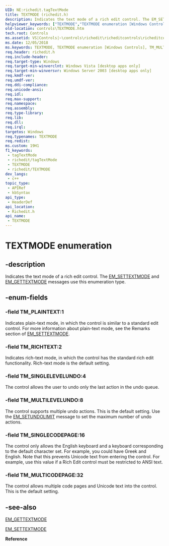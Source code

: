 ```yaml
---
UID: NE:richedit.tagTextMode
title: TEXTMODE (richedit.h)
description: Indicates the text mode of a rich edit control. The EM_SETTEXTMODE and EM_GETTEXTMODE messages use this enumeration type.
helpviewer_keywords: ["TEXTMODE","TEXTMODE enumeration [Windows Controls]","TM_MULTICODEPAGE","TM_MULTILEVELUNDO","TM_PLAINTEXT","TM_RICHTEXT","TM_SINGLECODEPAGE","TM_SINGLELEVELUNDO","_win32_TEXTMODE_str","_win32_TEXTMODE_str_cpp","controls.TEXTMODE","controls._win32_TEXTMODE_str","richedit/TEXTMODE","richedit/TM_MULTICODEPAGE","richedit/TM_MULTILEVELUNDO","richedit/TM_PLAINTEXT","richedit/TM_RICHTEXT","richedit/TM_SINGLECODEPAGE","richedit/TM_SINGLELEVELUNDO"]
old-location: controls\TEXTMODE.htm
tech.root: Controls
ms.assetid: VS|Controls|~\controls\richedit\richeditcontrols\richeditcontrolreference\richeditenumerationtypes\textmode.htm
ms.date: 12/05/2018
ms.keywords: TEXTMODE, TEXTMODE enumeration [Windows Controls], TM_MULTICODEPAGE, TM_MULTILEVELUNDO, TM_PLAINTEXT, TM_RICHTEXT, TM_SINGLECODEPAGE, TM_SINGLELEVELUNDO, _win32_TEXTMODE_str, _win32_TEXTMODE_str_cpp, controls.TEXTMODE, controls._win32_TEXTMODE_str, richedit/TEXTMODE, richedit/TM_MULTICODEPAGE, richedit/TM_MULTILEVELUNDO, richedit/TM_PLAINTEXT, richedit/TM_RICHTEXT, richedit/TM_SINGLECODEPAGE, richedit/TM_SINGLELEVELUNDO
req.header: richedit.h
req.include-header: 
req.target-type: Windows
req.target-min-winverclnt: Windows Vista [desktop apps only]
req.target-min-winversvr: Windows Server 2003 [desktop apps only]
req.kmdf-ver: 
req.umdf-ver: 
req.ddi-compliance: 
req.unicode-ansi: 
req.idl: 
req.max-support: 
req.namespace: 
req.assembly: 
req.type-library: 
req.lib: 
req.dll: 
req.irql: 
targetos: Windows
req.typenames: TEXTMODE
req.redist: 
ms.custom: 19H1
f1_keywords:
 - tagTextMode
 - richedit/tagTextMode
 - TEXTMODE
 - richedit/TEXTMODE
dev_langs:
 - c++
topic_type:
 - APIRef
 - kbSyntax
api_type:
 - HeaderDef
api_location:
 - Richedit.h
api_name:
 - TEXTMODE
---
```


# TEXTMODE enumeration


## -description

Indicates the text mode of a rich edit control. The <a href="/windows/win32/controls/em-settextmode">EM_SETTEXTMODE</a> and <a href="/windows/win32/controls/em-gettextmode">EM_GETTEXTMODE</a> messages use this enumeration type.

## -enum-fields

### -field TM_PLAINTEXT:1

Indicates plain-text mode, in which the control is similar to a standard edit control. For more information about plain-text mode, see the Remarks section of <a href="/windows/win32/controls/em-settextmode">EM_SETTEXTMODE</a>.

### -field TM_RICHTEXT:2

Indicates rich-text mode, in which the control has the standard rich edit functionality. Rich-text mode is the default setting.

### -field TM_SINGLELEVELUNDO:4

The control allows the user to undo only the last action in the undo queue.

### -field TM_MULTILEVELUNDO:8

The control supports multiple undo actions. This is the default setting. Use the <a href="/windows/win32/controls/em-setundolimit">EM_SETUNDOLIMIT</a> message to set the maximum number of undo actions.

### -field TM_SINGLECODEPAGE:16

The control only allows the English keyboard and a keyboard corresponding to the default character set. For example, you could have Greek and English. Note that this prevents Unicode text from entering the control. For example, use this value if a Rich Edit control must be restricted to ANSI text.

### -field TM_MULTICODEPAGE:32	

The control allows multiple code pages and Unicode text into the control. This is the default setting.

## -see-also

<a href="/windows/win32/controls/em-gettextmode">EM_GETTEXTMODE</a>



<a href="/windows/win32/controls/em-settextmode">EM_SETTEXTMODE</a>



<b>Reference</b>

